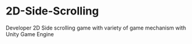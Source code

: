 # 2D-Side-Scrolling
Developer 2D Side scrolling game with variety of game mechanism with Unity Game Engine
